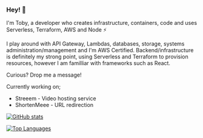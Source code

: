 ### Hey! 👋

I'm Toby, a developer who creates infrastructure, containers, code and uses Serverless, Terraform, AWS and Node ⚡

I play around with API Gateway, Lambdas, databases, storage, systems administration/management and I'm AWS Certified.
Backend/infrastructure is definitely my strong point, using Serverless and Terraform to provision resources, however I am familliar with frameworks such as React.

Curious? Drop me a message!

Currently working on;
- Streeem - Video hosting service
- ShortenMeee - URL redirection

[![GitHub stats](https://github-readme-stats.vercel.app/api?username=toobiii)](https://github.com/anuraghazra/github-readme-stats)

[![Top Languages](https://github-readme-stats.vercel.app/api/top-langs/?username=toobiii)](https://github.com/anuraghazra/github-readme-stats)
